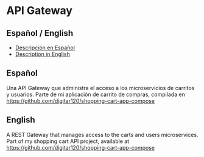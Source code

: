 # API Gateway
## Español / English
- [Descripción en Español](#español)
- [Description in English]()

## Español
Una API Gateway que administra el acceso a los microservicios de carritos y usuarios. Parte de mi aplicación de carrito de compras, compilada en https://github.com/digitar120/shopping-cart-app-compose

## English
A REST Gateway that manages access to the carts and users microservices. Part of my shopping cart API project, available at https://github.com/digitar120/shopping-cart-app-compose